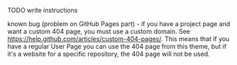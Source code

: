 TODO write instructions


known bug (problem on GitHub Pages part) - if you have a project page and want a custom 404 page, you must use a custom domain.  See https://help.github.com/articles/custom-404-pages/.  This means that if you have a regular User Page you can use the 404 page from this theme, but if it's a website for a specific repository, the 404 page will not be used.
